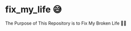 # fix_my_life :sweat_smile:

The Purpose of This Repository is to Fix My Broken Life :doughnut::pensive:


